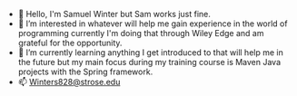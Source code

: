 - 👋 Hello, I'm Samuel Winter but Sam works just fine.
- 👀 I’m interested in whatever will help me gain experience in the world of programming currently I'm doing that through Wiley Edge and am grateful for the opportunity.
- 🌱 I’m currently learning anything I get introduced to that will help me in the future but my main focus during my training course is Maven Java projects with the Spring framework.
- 📫 Winters828@strose.edu
